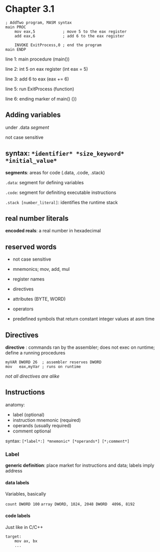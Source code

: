 # Chapter 3.1


```
; AddTwo program, MASM syntax
main PROC
    mov eax,5            ; move 5 to the eax register
    add eax,6            ; add 6 to the eax register

    INVOKE ExitProcess,0 ; end the program
main ENDP
```

line 1: main procedure (main())

line 2: int 5 on eax register (int eax = 5)

line 3: add 6 to eax (eax += 6)

line 5: run ExitProcess (function)

line 6: ending marker of main() (})

## Adding variables

under .data *segment*

not case sensitive

## syntax: `*identifier* *size_keyword* *initial_value*`

**segments**: areas for code (.data, .code, .stack)

`.data`: segment for defining variables

`.code`: segment for definiting executable instructions

`.stack [number_literal]`: identifies the runtime stack

## real number literals
**encoded reals**: a real number in hexadecimal

## reserved words
* not case sensitive

* mnemonics; mov, add, mul
* register names
* directives
* attributes (BYTE, WORD)
* operators
* predefined symbols that return constant integer values at asm time

## Directives

**directive**
: commands ran by the assembler; does not exec on runtime; define a running procedures

```
myVAR DWORD 26  ; assembler reserves DWORD
mov   eax,myVar ; runs on runtime
```

*not all directives are alike*

## Instructions

anatomy:
* label (optional)
* instruction mnemonic (required)
* operands (usually required)
* comment optional

syntax: `[*label*:] *mnemonic* [*operands*] [*;comment*]`

### Label

**generic definition**: place market for instructions and data; labels imply address

#### data labels

Variables, basically

`count DWORD 100`
`array DWORD, 1024, 2048
       DWORD  4096, 8192`

#### code labels

Just like in C/C++

```
target:
    mov ax, bx
    ...
```

##



